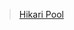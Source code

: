 
> [Hikari Pool](https://www.programcreek.com/java-api-examples/?api=com.zaxxer.hikari.pool.HikariPool)